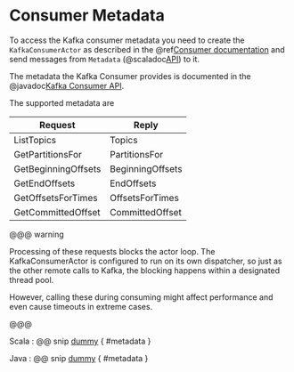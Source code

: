 # Consumer Metadata

To access the Kafka consumer metadata you need to create the `KafkaConsumerActor` as described in the @ref[Consumer documentation](consumer.md#sharing-the-kafkaconsumer-instance) and send messages from `Metadata` (@scaladoc[API](akka.kafka.Metadata$)) to it.

The metadata the Kafka Consumer provides is documented in the @javadoc[Kafka Consumer API](org.apache.kafka.clients.consumer.KafkaConsumer).

The supported metadata are

| Request | Reply | 
|---------|-------|
| ListTopics | Topics | 
| GetPartitionsFor | PartitionsFor |
| GetBeginningOffsets | BeginningOffsets |
| GetEndOffsets | EndOffsets |
| GetOffsetsForTimes | OffsetsForTimes |
| GetCommittedOffset | CommittedOffset |
   
@@@ warning

Processing of these requests blocks the actor loop. The KafkaConsumerActor is configured to run on its own dispatcher, so just as the other remote calls to Kafka, the blocking happens within a designated thread pool.

However, calling these during consuming might affect performance and even cause timeouts in extreme cases.

@@@   

Scala
: @@ snip [dummy](../../test/scala/sample/scaladsl/FetchMetadata.scala) { #metadata }

Java
: @@ snip [dummy](../../test/java/sample/javadsl/FetchMetadata.java) { #metadata }
